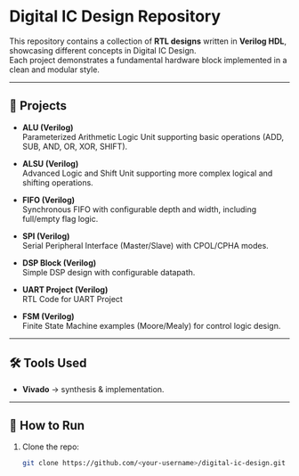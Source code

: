 # Digital IC Design Repository

This repository contains a collection of **RTL designs** written in **Verilog HDL**, showcasing different concepts in Digital IC Design.  
Each project demonstrates a fundamental hardware block implemented in a clean and modular style.

---

## 📂 Projects

- **ALU (Verilog)**  
  Parameterized Arithmetic Logic Unit supporting basic operations (ADD, SUB, AND, OR, XOR, SHIFT).

- **ALSU (Verilog)**  
  Advanced Logic and Shift Unit supporting more complex logical and shifting operations.

- **FIFO (Verilog)**  
  Synchronous FIFO with configurable depth and width, including full/empty flag logic.

- **SPI (Verilog)**  
  Serial Peripheral Interface (Master/Slave) with CPOL/CPHA modes.

- **DSP Block (Verilog)**  
  Simple DSP design with configurable datapath.


 - **UART Project (Verilog)**  
  RTL Code for UART Project

- **FSM (Verilog)**  
  Finite State Machine examples (Moore/Mealy) for control logic design.

---

## 🛠️ Tools Used
- **Vivado** → synthesis & implementation.  
 

---

## 🚀 How to Run
1. Clone the repo:
   ```bash
   git clone https://github.com/<your-username>/digital-ic-design.git
